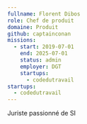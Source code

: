 ```yaml
---
fullname: Florent Dibos
role: Chef de produit
domaine: Produit
github: captainconan
missions:
  - start: 2019-07-01
    end: 2025-07-01
    status: admin
    employer: DGT
    startups:
      - codedutravail
startups:
  - codedutravail
---
```

Juriste passionné de SI